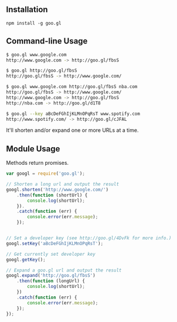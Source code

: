 ## Installation

    npm install -g goo.gl

## Command-line Usage

```bash
$ goo.gl www.google.com
http://www.google.com -> http://goo.gl/fbsS

$ goo.gl http://goo.gl/fbsS
http://goo.gl/fbsS -> http://www.google.com/

$ goo.gl www.google.com http://goo.gl/fbsS nba.com
http://goo.gl/fbsS -> http://www.google.com/
http://www.google.com -> http://goo.gl/fbsS
http://nba.com -> http://goo.gl/d1T8

$ goo.gl --key aBcDeFGhIjKLMnOPqRsT www.spotify.com
http://www.spotify.com/ -> http://goo.gl/cJFAL
```

It'll shorten and/or expand one or more URLs at a time.

## Module Usage

Methods return promises.

```javascript
var googl = require('goo.gl');

// Shorten a long url and output the result
googl.shorten('http://www.google.com/')
    .then(function (shortUrl) {
        console.log(shortUrl);
    }).
    .catch(function (err) {
        console.error(err.message);
    });


// Set a developer key (see http://goo.gl/4DvFk for more info.)
googl.setKey('aBcDeFGhIjKLMnOPqRsT');

// Get currently set developer key
googl.getKey();

// Expand a goo.gl url and output the result
googl.expand('http://goo.gl/fbsS')
    .then(function (longUrl) {
        console.log(shortUrl);
    })
    .catch(function (err) {
        console.error(err.message);
    });
});
```
